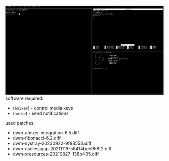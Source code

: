 ![screen](screenshot.png)
software required:
- (`amixer`) - control media keys
- (`herbe`) - send notifications

used patches:
- dwm-amixer-integration-6.5.diff
- dwm-fibonacci-6.2.diff
- dwm-systray-20230922-9f88553.diff
- dwm-uselessgap-20211119-58414bee958f2.diff
- dwm-xresources-20210827-138b405.diff
